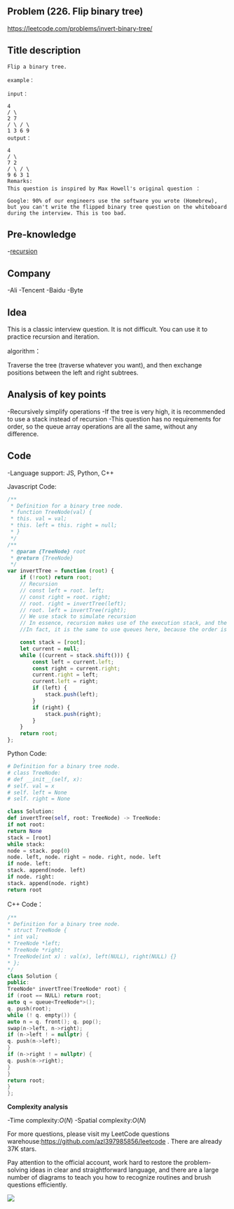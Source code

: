 ## Problem (226. Flip binary tree)

https://leetcode.com/problems/invert-binary-tree/

## Title description

```
Flip a binary tree.

example：

input：

4
/ \
2 7
/ \ / \
1 3 6 9
output：

4
/ \
7 2
/ \ / \
9 6 3 1
Remarks:
This question is inspired by Max Howell's original question ：

Google: 90% of our engineers use the software you wrote (Homebrew), but you can't write the flipped binary tree question on the whiteboard during the interview. This is too bad.

```

## Pre-knowledge

-[recursion](https://github.com/azl397985856/leetcode/blob/master/thinkings/dynamic-programming.md)

## Company

-Ali
-Tencent
-Baidu
-Byte

## Idea

This is a classic interview question. It is not difficult. You can use it to practice recursion and iteration.

algorithm：

Traverse the tree (traverse whatever you want), and then exchange positions between the left and right subtrees.

## Analysis of key points

-Recursively simplify operations
-If the tree is very high, it is recommended to use a stack instead of recursion
-This question has no requirements for order, so the queue array operations are all the same, without any difference.

## Code

-Language support: JS, Python, C++

Javascript Code:

```js
/**
 * Definition for a binary tree node.
 * function TreeNode(val) {
 * this. val = val;
 * this. left = this. right = null;
 * }
 */
/**
 * @param {TreeNode} root
 * @return {TreeNode}
 */
var invertTree = function (root) {
	if (!root) return root;
	// Recursion
	// const left = root. left;
	// const right = root. right;
	// root. right = invertTree(left);
	// root. left = invertTree(right);
	// We use stack to simulate recursion
	// In essence, recursion makes use of the execution stack, and the execution stack is also a kind of stack
	//In fact, it is the same to use queues here, because the order is not important here

	const stack = [root];
	let current = null;
	while ((current = stack.shift())) {
		const left = current.left;
		const right = current.right;
		current.right = left;
		current.left = right;
		if (left) {
			stack.push(left);
		}
		if (right) {
			stack.push(right);
		}
	}
	return root;
};
```

Python Code:

```python
# Definition for a binary tree node.
# class TreeNode:
# def __init__(self, x):
# self. val = x
# self. left = None
# self. right = None

class Solution:
def invertTree(self, root: TreeNode) -> TreeNode:
if not root:
return None
stack = [root]
while stack:
node = stack. pop(0)
node. left, node. right = node. right, node. left
if node. left:
stack. append(node. left)
if node. right:
stack. append(node. right)
return root
```

C++ Code：

```C++
/**
* Definition for a binary tree node.
* struct TreeNode {
* int val;
* TreeNode *left;
* TreeNode *right;
* TreeNode(int x) : val(x), left(NULL), right(NULL) {}
* };
*/
class Solution {
public:
TreeNode* invertTree(TreeNode* root) {
if (root == NULL) return root;
auto q = queue<TreeNode*>();
q. push(root);
while (! q. empty()) {
auto n = q. front(); q. pop();
swap(n->left, n->right);
if (n->left ! = nullptr) {
q. push(n->left);
}
if (n->right ! = nullptr) {
q. push(n->right);
}
}
return root;
}
};
```

**Complexity analysis**

-Time complexity:$O(N)$
-Spatial complexity:$O(N)$

For more questions, please visit my LeetCode questions warehouse:https://github.com/azl397985856/leetcode . There are already 37K stars.

Pay attention to the official account, work hard to restore the problem-solving ideas in clear and straightforward language, and there are a large number of diagrams to teach you how to recognize routines and brush questions efficiently.

![](https://p.ipic.vip/3nffiw.jpg)

